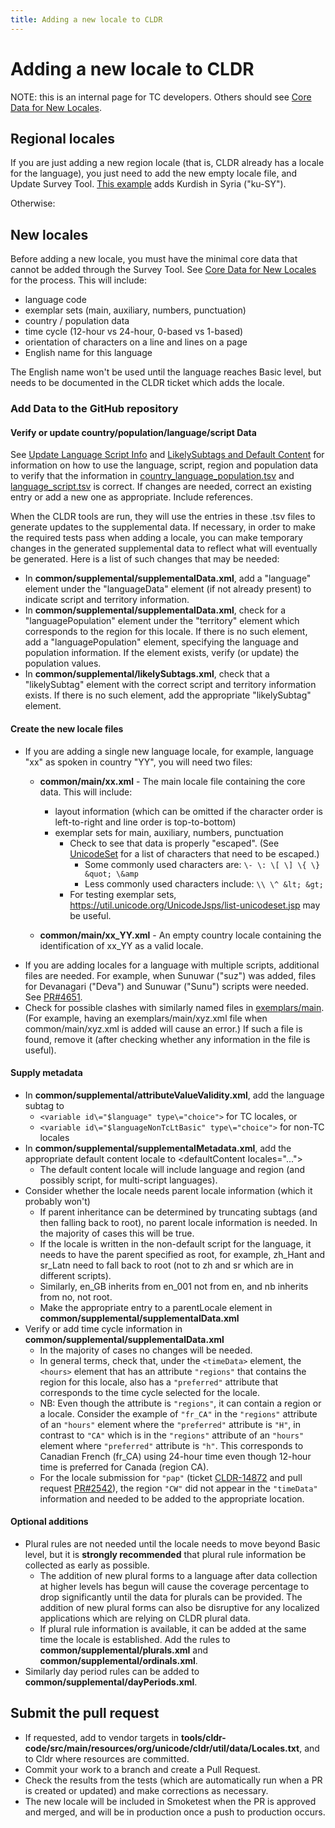 ```yaml
---
title: Adding a new locale to CLDR
---
```


# Adding a new locale to CLDR

NOTE: this is an internal page for TC developers. Others should see [Core Data for New Locales](/index/cldr-spec/core-data-for-new-locales).

## Regional locales

If you are just adding a new region locale (that is, CLDR already has a locale for the language),
you just need to add the new empty locale file, and Update Survey Tool. 
[This example](https://github.com/unicode-org/cldr/pull/4335/files) adds Kurdish in Syria ("ku-SY"). 

Otherwise:

## New locales

Before adding a new locale, you must have the minimal core data that cannot be added through the Survey Tool.
See [Core Data for New Locales](/index/cldr-spec/core-data-for-new-locales) for the process.
This will include:

 - language code
 - exemplar sets (main, auxiliary, numbers, punctuation)
 - country / population data
 - time cycle (12-hour vs 24-hour, 0-based vs 1-based)
 - orientation of characters on a line and lines on a page
 - English name for this language

The English name won't be used until the language reaches Basic level, but needs to be documented in the CLDR ticket which adds the locale.

### Add Data to the GitHub repository

#### Verify or update country/population/language/script Data

See [Update Language Script Info](/development/updating-codes/update-language-script-info)
and [LikelySubtags and Default Content](/development/updating-codes/likelysubtags-and-default-content)
for information on how to use the language, script, region and population data to verify that the information in
[country_language_population.tsv](https://github.com/unicode-org/cldr/blob/main/tools/cldr-code/src/main/resources/org/unicode/cldr/util/data/country_language_population.tsv)
and [language_script.tsv](https://github.com/unicode-org/cldr/blob/main/tools/cldr-code/src/main/resources/org/unicode/cldr/util/data/language_script.tsv) is correct.
If changes are needed, correct an existing entry or add a new one as appropriate. Include references. 

When the CLDR tools are run, they will use the entries in these .tsv files to generate updates to the supplemental data.
If necessary, in order to make the required tests pass when adding a locale,
you can make temporary changes in the generated supplemental data to reflect what will eventually be generated.
Here is a list of such changes that may be needed:

- In **common/supplemental/supplementalData.xml**, add a "language" element under the "languageData" element (if not already present)
to indicate script and territory information.
- In **common/supplemental/supplementalData.xml**, check for a "languagePopulation" element under the "territory" element
which corresponds to the region for this locale.
If there is no such element, add a "languagePopulation" element, specifying the language and population information.
If the element exists, verify (or update) the population values.
- In **common/supplemental/likelySubtags.xml**, check that a "likelySubtag" element with the correct script and territory information exists.
If there is no such element, add the appropriate "likelySubtag" element.

#### Create the new locale files
- If you are adding a single new language locale, for example, language "xx" as spoken in country "YY", you will need two files:
	- **common/main/xx.xml** \- The main locale file containing the core data. This will include:
		- layout information (which can be omitted if the character order is left-to-right and line order is top-to-bottom)
		- exemplar sets for main, auxiliary, numbers, punctuation
			- Check to see that data is properly "escaped". (See [UnicodeSet](https://www.unicode.org/reports/tr35/tr35.html#unicode-sets) for a list of characters that need to be escaped.)
				- Some commonly used characters are: `\- \: \[ \] \{ \} &quot; \&amp`
				- Less commonly used characters include: `\\ \^ &lt; &gt;`
			- For testing exemplar sets, https://util.unicode.org/UnicodeJsps/list-unicodeset.jsp may be useful.

	- **common/main/xx\_YY.xml** \- An empty country locale containing the identification of xx\_YY as a valid locale. 
- If you are adding locales for a language with multiple scripts, additional files are needed.
For example, when Sunuwar ("suz") was added, files for Devanagari ("Deva") and Sunuwar ("Sunu") scripts were needed.
See [PR#4651](https://github.com/unicode-org/cldr/pull/4651).
- Check for possible clashes with similarly named files in [exemplars/main](https://github.com/unicode-org/cldr/tree/main/exemplars/main).
(For example, having an exemplars/main/xyz.xml file when common/main/xyz.xml is added will cause an error.)
If such a file is found, remove it (after checking whether any information in the file is useful).

#### Supply metadata
- In **common/supplemental/attributeValueValidity.xml**, add the language subtag to
	- `<variable id\="$language" type\="choice">` for TC locales, or
	- `<variable id\="$languageNonTcLtBasic" type\="choice">` for non-TC locales
- In **common/supplemental/supplementalMetadata.xml**, add the appropriate default content locale to \<defaultContent locales\="..."\>
	- The default content locale will include language and region (and possibly script, for multi-script languages).
- Consider whether the locale needs parent locale information (which it probably won't)
	- If parent inheritance can be determined by truncating subtags (and then falling back to root), no parent locale information is needed.
In the majority of cases this will be true.
	- If the locale is written in the non-default script for the language, it needs to have the parent specified as root,
for example, zh_Hant and sr_Latn need to fall back to root (not to zh and sr which are in different scripts).
	- Similarly, en_GB inherits from en_001 not from en, and nb inherits from no, not root.
	- Make the appropriate entry to a parentLocale element in **common/supplemental/supplementalData.xml**
- Verify or add time cycle information in **common/supplemental/supplementalData.xml**
	- In the majority of cases no changes will be needed.
	- In general terms, check that, under the `<timeData>` element,
the `<hours>` element that has an attribute `"regions"` that contains the region for this locale,
also has a `"preferred"` attribute that corresponds to the time cycle selected for the locale.
	- NB: Even though the attribute is `"regions"`, it can contain a region or a locale.
Consider the example of `"fr_CA"` in the `"regions"` attribute of an `"hours"` element where the `"preferred"` attribute is `"H"`,
in contrast to `"CA"` which is in the `"regions"` attribute of an `"hours"` element where `"preferred"` attribute is `"h"`.
This corresponds to Canadian French (fr_CA) using 24-hour time even though 12-hour time is preferred for Canada (region CA).
	- For the locale submission for `"pap"` (ticket [CLDR-14872](https://unicode-org.atlassian.net/browse/CLDR-14872)
and pull request [PR#2542](https://github.com/unicode-org/cldr/pull/2542)),
the region `"CW"` did not appear in the `"timeData"` information and needed to be added to the appropriate location.

#### Optional additions
- Plural rules are not needed until the locale needs to move beyond Basic level,
but it is **strongly recommended** that plural rule information be collected as early as possible.
   - The addition of new plural forms to a language after data collection at higher levels has begun
will cause the coverage percentage to drop significantly until the data for plurals can be provided.
The addition of new plural forms can also be disruptive for any localized applications which are relying on CLDR plural data.
   - If plural rule information is available, it can be added at the same time the locale is established.
Add the rules to **common/supplemental/plurals.xml** and **common/supplemental/ordinals.xml**.
- Similarly day period rules can be added to **common/supplemental/dayPeriods.xml**.

## Submit the pull request

- If requested, add to vendor targets in **tools/cldr-code/src/main/resources/org/unicode/cldr/util/data/Locales.txt**,
and to Cldr where resources are committed.
- Commit your work to a branch and create a Pull Request.
- Check the results from the tests (which are automatically run when a PR is created or updated) and make corrections as necessary.
- The new locale will be included in Smoketest when the PR is approved and merged,
and will be in production once a push to production occurs.
